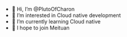 - 👋 Hi, I’m @PlutoOfCharon
- 👀 I’m interested in Cloud native development
- 🌱 I’m currently learning Cloud native
- 💞️ I hope to join Meituan


